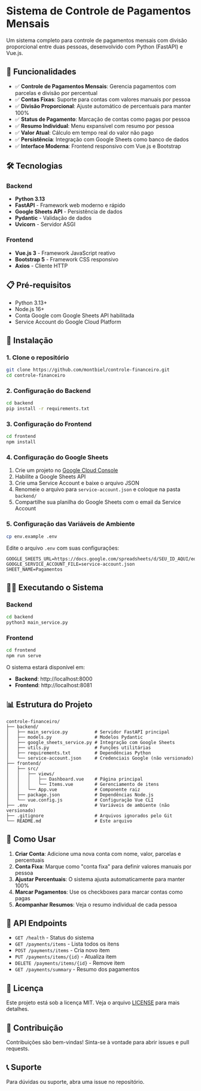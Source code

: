 # Sistema de Controle de Pagamentos Mensais

Um sistema completo para controle de pagamentos mensais com divisão proporcional entre duas pessoas, desenvolvido com Python (FastAPI) e Vue.js.

## 🚀 Funcionalidades

- ✅ **Controle de Pagamentos Mensais**: Gerencia pagamentos com parcelas e divisão por percentual
- ✅ **Contas Fixas**: Suporte para contas com valores manuais por pessoa
- ✅ **Divisão Proporcional**: Ajuste automático de percentuais para manter 100%
- ✅ **Status de Pagamento**: Marcação de contas como pagas por pessoa
- ✅ **Resumo Individual**: Menu expansível com resumo por pessoa
- ✅ **Valor Atual**: Cálculo em tempo real do valor não pago
- ✅ **Persistência**: Integração com Google Sheets como banco de dados
- ✅ **Interface Moderna**: Frontend responsivo com Vue.js e Bootstrap

## 🛠️ Tecnologias

### Backend
- **Python 3.13**
- **FastAPI** - Framework web moderno e rápido
- **Google Sheets API** - Persistência de dados
- **Pydantic** - Validação de dados
- **Uvicorn** - Servidor ASGI

### Frontend
- **Vue.js 3** - Framework JavaScript reativo
- **Bootstrap 5** - Framework CSS responsivo
- **Axios** - Cliente HTTP

## 📋 Pré-requisitos

- Python 3.13+
- Node.js 16+
- Conta Google com Google Sheets API habilitada
- Service Account do Google Cloud Platform

## 🚀 Instalação

### 1. Clone o repositório
```bash
git clone https://github.com/montbiel/controle-financeiro.git
cd controle-financeiro
```

### 2. Configuração do Backend
```bash
cd backend
pip install -r requirements.txt
```

### 3. Configuração do Frontend
```bash
cd frontend
npm install
```

### 4. Configuração do Google Sheets
1. Crie um projeto no [Google Cloud Console](https://console.cloud.google.com/)
2. Habilite a Google Sheets API
3. Crie uma Service Account e baixe o arquivo JSON
4. Renomeie o arquivo para `service-account.json` e coloque na pasta `backend/`
5. Compartilhe sua planilha do Google Sheets com o email da Service Account

### 5. Configuração das Variáveis de Ambiente
```bash
cp env.example .env
```

Edite o arquivo `.env` com suas configurações:
```env
GOOGLE_SHEETS_URL=https://docs.google.com/spreadsheets/d/SEU_ID_AQUI/edit
GOOGLE_SERVICE_ACCOUNT_FILE=service-account.json
SHEET_NAME=Pagamentos
```

## 🏃‍♂️ Executando o Sistema

### Backend
```bash
cd backend
python3 main_service.py
```

### Frontend
```bash
cd frontend
npm run serve
```

O sistema estará disponível em:
- **Backend**: http://localhost:8000
- **Frontend**: http://localhost:8081

## 📊 Estrutura do Projeto

```
controle-financeiro/
├── backend/
│   ├── main_service.py          # Servidor FastAPI principal
│   ├── models.py                # Modelos Pydantic
│   ├── google_sheets_service.py # Integração com Google Sheets
│   ├── utils.py                 # Funções utilitárias
│   ├── requirements.txt         # Dependências Python
│   └── service-account.json     # Credenciais Google (não versionado)
├── frontend/
│   ├── src/
│   │   ├── views/
│   │   │   ├── Dashboard.vue    # Página principal
│   │   │   └── Items.vue        # Gerenciamento de itens
│   │   └── App.vue              # Componente raiz
│   ├── package.json             # Dependências Node.js
│   └── vue.config.js            # Configuração Vue CLI
├── .env                         # Variáveis de ambiente (não versionado)
├── .gitignore                   # Arquivos ignorados pelo Git
└── README.md                    # Este arquivo
```

## 🎯 Como Usar

1. **Criar Conta**: Adicione uma nova conta com nome, valor, parcelas e percentuais
2. **Conta Fixa**: Marque como "conta fixa" para definir valores manuais por pessoa
3. **Ajustar Percentuais**: O sistema ajusta automaticamente para manter 100%
4. **Marcar Pagamentos**: Use os checkboxes para marcar contas como pagas
5. **Acompanhar Resumos**: Veja o resumo individual de cada pessoa

## 🔧 API Endpoints

- `GET /health` - Status do sistema
- `GET /payments/items` - Lista todos os itens
- `POST /payments/items` - Cria novo item
- `PUT /payments/items/{id}` - Atualiza item
- `DELETE /payments/items/{id}` - Remove item
- `GET /payments/summary` - Resumo dos pagamentos

## 📝 Licença

Este projeto está sob a licença MIT. Veja o arquivo [LICENSE](LICENSE) para mais detalhes.

## 🤝 Contribuição

Contribuições são bem-vindas! Sinta-se à vontade para abrir issues e pull requests.

## 📞 Suporte

Para dúvidas ou suporte, abra uma issue no repositório.